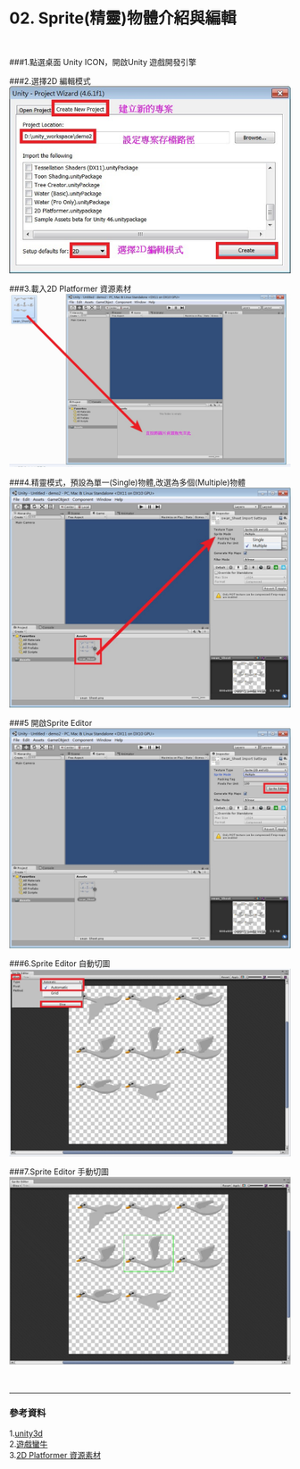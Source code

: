 # 02.  Sprite(精靈)物體介紹與編輯
</br>

###1.點選桌面 Unity ICON，開啟Unity 遊戲開發引擎

###2.選擇2D 編輯模式
![](https://raw.githubusercontent.com/tw-hkt/Unity/master/img/000004.jpg)

###3.載入2D Platformer 資源素材
![](https://raw.githubusercontent.com/tw-hkt/Unity/master/img/000005.jpg)

###4.精靈模式，預設為單一(Single)物體,改選為多個(Multiple)物體
![](https://raw.githubusercontent.com/tw-hkt/Unity/master/img/000006.jpg)

###5 開啟Sprite Editor
![](https://raw.githubusercontent.com/tw-hkt/Unity/master/img/000007.jpg)

###6.Sprite Editor 自動切圖
![](https://raw.githubusercontent.com/tw-hkt/Unity/master/img/000008.jpg)

###7.Sprite Editor 手動切圖
![](https://raw.githubusercontent.com/tw-hkt/Unity/master/img/000009.jpg)
</br>
</br>
</br>
* * *
### 參考資料
1.[unity3d](http://unity3d.com/)
<br>
2.[遊戲蠻牛](http://www.unitymanual.com/)
<br>
3.[2D Platformer 資源素材](https://www.assetstore.unity3d.com/cn/#!/content/11228)